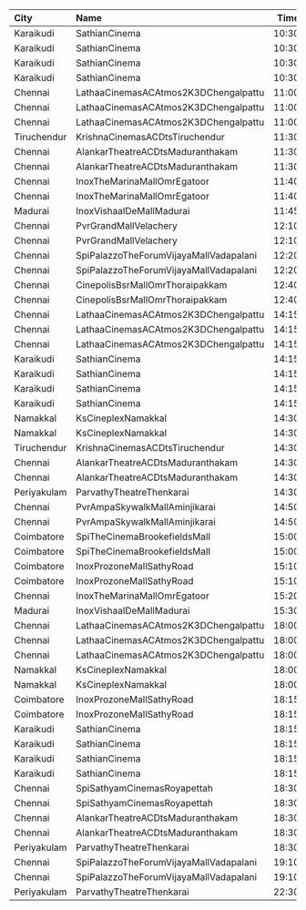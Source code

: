| City        | Name                                   |  Time | Type        | Price | Capacity | Booked |
| :---------- | :------------------------------------- | ----: | :---------- | ----: | -------: | -----: |
| Karaikudi   | SathianCinema                          | 10:30 | Balcony     |  119₹ |       40 |     40 |
| Karaikudi   | SathianCinema                          | 10:30 | FirstClass  |  119₹ |       76 |     32 |
| Karaikudi   | SathianCinema                          | 10:30 | SecondClass |  119₹ |      313 |      0 |
| Karaikudi   | SathianCinema                          | 10:30 | ThirdClass  |  119₹ |       66 |      0 |
| Chennai     | LathaaCinemasACAtmos2K3DChengalpattu   | 11:00 | Boxa        |  120₹ |       45 |     45 |
| Chennai     | LathaaCinemasACAtmos2K3DChengalpattu   | 11:00 | Boxb        |  120₹ |       15 |     15 |
| Chennai     | LathaaCinemasACAtmos2K3DChengalpattu   | 11:00 | First       |  120₹ |      381 |    231 |
| Tiruchendur | KrishnaCinemasACDtsTiruchendur         | 11:30 | FirstClass  |  110₹ |      400 |      0 |
| Chennai     | AlankarTheatreACDtsMaduranthakam       | 11:30 | Gold        |  100₹ |      100 |     76 |
| Chennai     | AlankarTheatreACDtsMaduranthakam       | 11:30 | Silver      |  100₹ |      446 |    246 |
| Chennai     | InoxTheMarinaMallOmrEgatoor            | 11:40 | Club        |  153₹ |       64 |      0 |
| Chennai     | InoxTheMarinaMallOmrEgatoor            | 11:40 | Executive   |   60₹ |        8 |      0 |
| Madurai     | InoxVishaalDeMallMadurai               | 11:45 | Club        |  178₹ |       51 |      0 |
| Chennai     | PvrGrandMallVelachery                  | 12:10 | Classic     |   60₹ |       14 |     14 |
| Chennai     | PvrGrandMallVelachery                  | 12:10 | Prime       |  153₹ |      114 |     17 |
| Chennai     | SpiPalazzoTheForumVijayaMallVadapalani | 12:20 | Elite       |  191₹ |      104 |     42 |
| Chennai     | SpiPalazzoTheForumVijayaMallVadapalani | 12:20 | Budget      |   60₹ |       14 |     14 |
| Chennai     | CinepolisBsrMallOmrThoraipakkam        | 12:40 | Normal      |   60₹ |        8 |      8 |
| Chennai     | CinepolisBsrMallOmrThoraipakkam        | 12:40 | Executive   |  153₹ |       76 |      6 |
| Chennai     | LathaaCinemasACAtmos2K3DChengalpattu   | 14:15 | Boxa        |  120₹ |       45 |     45 |
| Chennai     | LathaaCinemasACAtmos2K3DChengalpattu   | 14:15 | Boxb        |  120₹ |       15 |     15 |
| Chennai     | LathaaCinemasACAtmos2K3DChengalpattu   | 14:15 | First       |  120₹ |      381 |    231 |
| Karaikudi   | SathianCinema                          | 14:15 | Balcony     |  119₹ |       40 |     40 |
| Karaikudi   | SathianCinema                          | 14:15 | FirstClass  |  119₹ |       76 |     32 |
| Karaikudi   | SathianCinema                          | 14:15 | SecondClass |  119₹ |      313 |      0 |
| Karaikudi   | SathianCinema                          | 14:15 | ThirdClass  |  119₹ |       66 |      0 |
| Namakkal    | KsCineplexNamakkal                     | 14:30 | Balcony     |  120₹ |       89 |     40 |
| Namakkal    | KsCineplexNamakkal                     | 14:30 | FirstClass  |  100₹ |      113 |     49 |
| Tiruchendur | KrishnaCinemasACDtsTiruchendur         | 14:30 | FirstClass  |  110₹ |      400 |      0 |
| Chennai     | AlankarTheatreACDtsMaduranthakam       | 14:30 | Gold        |  100₹ |      100 |     76 |
| Chennai     | AlankarTheatreACDtsMaduranthakam       | 14:30 | Silver      |  100₹ |      446 |    246 |
| Periyakulam | ParvathyTheatreThenkarai               | 14:30 | Firstclass  |  100₹ |      272 |      0 |
| Chennai     | PvrAmpaSkywalkMallAminjikarai          | 14:50 | Classic     |   60₹ |       16 |     16 |
| Chennai     | PvrAmpaSkywalkMallAminjikarai          | 14:50 | Prime       |  191₹ |       89 |     15 |
| Coimbatore  | SpiTheCinemaBrookefieldsMall           | 15:00 | Budget      |   60₹ |       20 |     11 |
| Coimbatore  | SpiTheCinemaBrookefieldsMall           | 15:00 | Elite       |  191₹ |      174 |     91 |
| Coimbatore  | InoxProzoneMallSathyRoad               | 15:10 | Club        |  153₹ |       55 |      0 |
| Coimbatore  | InoxProzoneMallSathyRoad               | 15:10 | Executive   |   60₹ |        1 |      0 |
| Chennai     | InoxTheMarinaMallOmrEgatoor            | 15:20 | Club        |  153₹ |       51 |      0 |
| Madurai     | InoxVishaalDeMallMadurai               | 15:30 | Club        |  178₹ |       61 |      0 |
| Chennai     | LathaaCinemasACAtmos2K3DChengalpattu   | 18:00 | Boxa        |  120₹ |       45 |     45 |
| Chennai     | LathaaCinemasACAtmos2K3DChengalpattu   | 18:00 | Boxb        |  120₹ |       15 |     15 |
| Chennai     | LathaaCinemasACAtmos2K3DChengalpattu   | 18:00 | First       |  120₹ |      381 |    234 |
| Namakkal    | KsCineplexNamakkal                     | 18:00 | Balcony     |  120₹ |       89 |     44 |
| Namakkal    | KsCineplexNamakkal                     | 18:00 | FirstClass  |  100₹ |      113 |     49 |
| Coimbatore  | InoxProzoneMallSathyRoad               | 18:15 | Club        |  153₹ |       67 |      0 |
| Coimbatore  | InoxProzoneMallSathyRoad               | 18:15 | Executive   |   60₹ |        2 |      0 |
| Karaikudi   | SathianCinema                          | 18:15 | Balcony     |  119₹ |       40 |     40 |
| Karaikudi   | SathianCinema                          | 18:15 | FirstClass  |  119₹ |       76 |     32 |
| Karaikudi   | SathianCinema                          | 18:15 | SecondClass |  119₹ |      313 |      0 |
| Karaikudi   | SathianCinema                          | 18:15 | ThirdClass  |  119₹ |       66 |      0 |
| Chennai     | SpiSathyamCinemasRoyapettah            | 18:30 | Elite       |  191₹ |       51 |      7 |
| Chennai     | SpiSathyamCinemasRoyapettah            | 18:30 | Budget      |   60₹ |        6 |      6 |
| Chennai     | AlankarTheatreACDtsMaduranthakam       | 18:30 | Gold        |  100₹ |      100 |     76 |
| Chennai     | AlankarTheatreACDtsMaduranthakam       | 18:30 | Silver      |  100₹ |      446 |    246 |
| Periyakulam | ParvathyTheatreThenkarai               | 18:30 | Firstclass  |  100₹ |      272 |      0 |
| Chennai     | SpiPalazzoTheForumVijayaMallVadapalani | 19:10 | Budget      |   60₹ |       27 |     20 |
| Chennai     | SpiPalazzoTheForumVijayaMallVadapalani | 19:10 | Elite       |  191₹ |      210 |    121 |
| Periyakulam | ParvathyTheatreThenkarai               | 22:30 | Firstclass  |  100₹ |      272 |      0 |